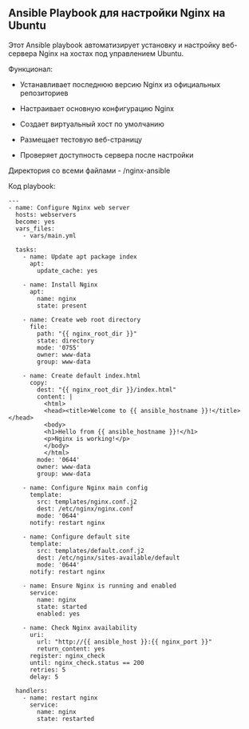 ## Ansible Playbook для настройки Nginx на Ubuntu
Этот Ansible playbook автоматизирует установку и настройку веб-сервера Nginx на хостах под управлением Ubuntu.

Функционал:
- Устанавливает последнюю версию Nginx из официальных репозиториев

- Настраивает основную конфигурацию Nginx

- Создает виртуальный хост по умолчанию

- Размещает тестовую веб-страницу

- Проверяет доступность сервера после настройки

Директория со всеми файлами - /nginx-ansible

Код playbook:
```
---
- name: Configure Nginx web server
  hosts: webservers
  become: yes
  vars_files:
    - vars/main.yml

  tasks:
    - name: Update apt package index
      apt:
        update_cache: yes

    - name: Install Nginx
      apt:
        name: nginx
        state: present

    - name: Create web root directory
      file:
        path: "{{ nginx_root_dir }}"
        state: directory
        mode: '0755'
        owner: www-data
        group: www-data

    - name: Create default index.html
      copy:
        dest: "{{ nginx_root_dir }}/index.html"
        content: |
          <html>
          <head><title>Welcome to {{ ansible_hostname }}!</title></head>
          <body>
          <h1>Hello from {{ ansible_hostname }}!</h1>
          <p>Nginx is working!</p>
          </body>
          </html>
        mode: '0644'
        owner: www-data
        group: www-data

    - name: Configure Nginx main config
      template:
        src: templates/nginx.conf.j2
        dest: /etc/nginx/nginx.conf
        mode: '0644'
      notify: restart nginx

    - name: Configure default site
      template:
        src: templates/default.conf.j2
        dest: /etc/nginx/sites-available/default
        mode: '0644'
      notify: restart nginx

    - name: Ensure Nginx is running and enabled
      service:
        name: nginx
        state: started
        enabled: yes

    - name: Check Nginx availability
      uri:
        url: "http://{{ ansible_host }}:{{ nginx_port }}"
        return_content: yes
      register: nginx_check
      until: nginx_check.status == 200
      retries: 5
      delay: 5

  handlers:
    - name: restart nginx
      service:
        name: nginx
        state: restarted
```
